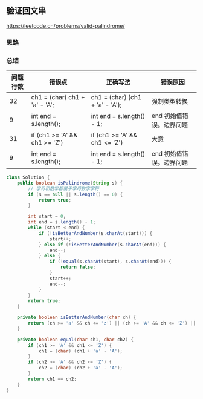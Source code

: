 ## 验证回文串

<https://leetcode.cn/problems/valid-palindrome/>

### 思路

### 总结

| 问题行数 | 错误点                           | 正确写法                            | 错误原因           |
|------|-------------------------------|---------------------------------|----------------|
| 32   | ch1 = (char) ch1 + 'a' - 'A'; | ch1 = (char) (ch1 + 'a' - 'A'); | 强制类型转换         |
| 9    | int end = s.length();         | int end = s.length() - 1;       | end 初始值错误。边界问题 |
| 31   | if (ch1 >= 'A' && ch1 >= 'Z') | if (ch1 >= 'A' && ch1 <= 'Z')   | 大意             |
| 9    | int end = s.length();         | int end = s.length() - 1;       | end 初始值错误。边界问题 |

```java
class Solution {
    public boolean isPalindrome(String s) {
        // 字母和数字都属于字母数字字符
        if (s == null || s.length() == 0) {
            return true;
        }

        int start = 0;
        int end = s.length() - 1;
        while (start < end) {
            if (!isBetterAndNumber(s.charAt(start))) {
                start++;
            } else if (!isBetterAndNumber(s.charAt(end))) {
                end--;
            } else {
                if (!equal(s.charAt(start), s.charAt(end))) {
                    return false;
                }
                start++;
                end--;
            }
        }
        return true;
    }

    private boolean isBetterAndNumber(char ch) {
        return (ch >= 'a' && ch <= 'z') || (ch >= 'A' && ch <= 'Z') || (ch >= '0' && ch <= '9');
    }

    private boolean equal(char ch1, char ch2) {
        if (ch1 >= 'A' && ch1 <= 'Z') {
            ch1 = (char) (ch1 + 'a' - 'A');
        }
        if (ch2 >= 'A' && ch2 <= 'Z') {
            ch2 = (char) (ch2 + 'a' - 'A');
        }
        return ch1 == ch2;
    }
}
```
